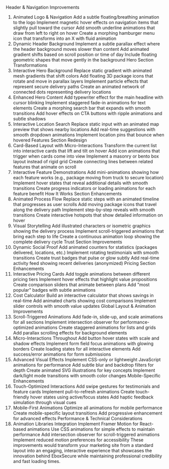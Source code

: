 Header & Navigation Improvements

1. Animated Logo & Navigation
   Add a subtle floating/breathing animation to the logo
   Implement magnetic hover effects on navigation items that slightly pull toward the cursor
   Add smooth underline animations that draw from left to right on hover
   Create a morphing hamburger menu icon that transforms into an X with fluid animation
2. Dynamic Header Background
   Implement a subtle parallax effect where the header background moves slower than content
   Add animated gradient shifts based on scroll position or time of day
   Include floating geometric shapes that move gently in the background
   Hero Section Transformations
3. Interactive Hero Background
   Replace static gradient with animated mesh gradients that shift colors
   Add floating 3D package icons that rotate and move in parallax layers
   Implement particle effects that represent secure delivery paths
   Create an animated network of connected dots representing delivery locations
4. Enhanced Hero Content
   Add typewriter effect for the main headline with cursor blinking
   Implement staggered fade-in animations for text elements
   Create a morphing search bar that expands with smooth transitions
   Add hover effects on CTA buttons with ripple animations and subtle shadows
5. Interactive Location Search
   Replace static input with an animated map preview that shows nearby locations
   Add real-time suggestions with smooth dropdown animations
   Implement location pins that bounce when hovered
   Features Section Redesign
6. Card-Based Layout with Micro-Interactions
   Transform the current list into interactive cards that lift and tilt on hover
   Add icon animations that trigger when cards come into view
   Implement a masonry or bento box layout instead of rigid grid
   Create connecting lines between related features that animate on scroll
7. Interactive Feature Demonstrations
   Add mini-animations showing how each feature works (e.g., package moving from truck to secure location)
   Implement hover states that reveal additional details with smooth transitions
   Create progress indicators or loading animations for each feature benefit
   How It Works Section Enhancements
8. Animated Process Flow
   Replace static steps with an animated timeline that progresses as user scrolls
   Add moving package icons that travel along the delivery path
   Implement step-by-step reveals with smooth transitions
   Create interactive hotspots that show detailed information on hover
9. Visual Storytelling
   Add illustrated characters or isometric graphics showing the delivery process
   Implement scroll-triggered animations that bring each step to life
   Create a continuous animation loop showing the complete delivery cycle
   Trust Section Improvements
10. Dynamic Social Proof
    Add animated counters for statistics (packages delivered, locations, etc.)
    Implement rotating testimonials with smooth transitions
    Create trust badges that pulse or glow subtly
    Add real-time activity feed showing recent deliveries (anonymized)
    Pricing Section Enhancements
11. Interactive Pricing Cards
    Add toggle animations between different pricing tiers
    Implement hover effects that highlight value propositions
    Create comparison sliders that animate between plans
    Add "most popular" badges with subtle animations
12. Cost Calculator
    Build an interactive calculator that shows savings in real-time
    Add animated charts showing cost comparisons
    Implement slider controls with smooth value updates
    Global Layout & Animation Improvements
13. Scroll-Triggered Animations
    Add fade-in, slide-up, and scale animations for all sections
    Implement intersection observer for performance-optimized animations
    Create staggered animations for lists and grids
    Add parallax scrolling effects for background elements
14. Micro-Interactions Throughout
    Add button hover states with scale and shadow effects
    Implement form field focus animations with glowing borders
    Create loading states for all interactive elements
    Add success/error animations for form submissions
15. Advanced Visual Effects
    Implement CSS-only or lightweight JavaScript animations for performance
    Add subtle blur and backdrop filters for depth
    Create animated SVG illustrations for key concepts
    Implement dark/light mode transitions with smooth color changes
    Mobile-Specific Enhancements
16. Touch-Optimized Interactions
    Add swipe gestures for testimonials and feature cards
    Implement pull-to-refresh animations
    Create touch-friendly hover states using active/focus states
    Add haptic feedback simulation through visual cues
17. Mobile-First Animations
    Optimize all animations for mobile performance
    Create mobile-specific layout transitions
    Add progressive enhancement for advanced effects
    Performance & Technical Considerations
18. Animation Libraries Integration
    Implement Framer Motion for React-based animations
    Use CSS animations for simple effects to maintain performance
    Add intersection observer for scroll-triggered animations
    Implement reduced motion preferences for accessibility
    These improvements would transform your marketing site from a standard layout into an engaging, interactive experience that showcases the innovation behind EboxSecure while maintaining professional credibility and fast loading times.
